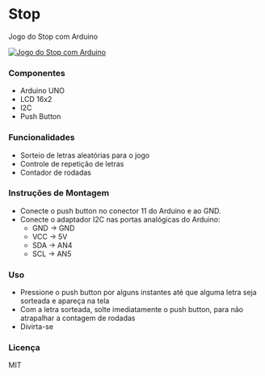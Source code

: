 # Stop

Jogo do Stop com Arduino

[![Jogo do Stop com Arduino](http://img.youtube.com/vi/qSSaKfrhp48/0.jpg)](https://www.youtube.com/watch?v=qSSaKfrhp48 "Jogo do Stop com Arduino")


### Componentes

- Arduino UNO
- LCD 16x2
- I2C
- Push Button

### Funcionalidades

- Sorteio de letras aleatórias para o jogo
- Controle de repetição de letras
- Contador de rodadas

### Instruções de Montagem

- Conecte o push button no conector 11 do Arduino e ao GND.
- Conecte o adaptador I2C nas portas analógicas do Arduino:
    - GND -> GND
    - VCC -> 5V
    - SDA -> AN4
    - SCL -> AN5

### Uso

- Pressione o push button por alguns instantes até que alguma letra seja
  sorteada e apareça na tela
- Com a letra sorteada, solte imediatamente o push button, para não atrapalhar a
  contagem de rodadas
- Divirta-se

### Licença 
MIT
